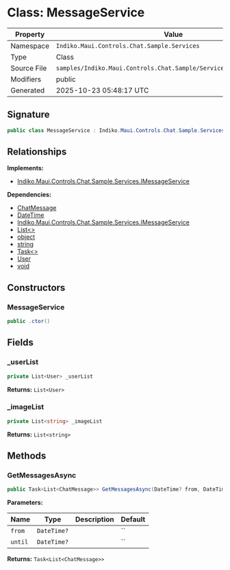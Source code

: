 # Class: MessageService

| Property | Value |
|----------|-------|
| Namespace | `Indiko.Maui.Controls.Chat.Sample.Services` |
| Type | Class |
| Source File | `samples/Indiko.Maui.Controls.Chat.Sample/Services/MessageService.cs` |
| Modifiers | public |
| Generated | 2025-10-23 05:48:17 UTC |

## Signature

```csharp
public class MessageService : Indiko.Maui.Controls.Chat.Sample.Services.IMessageService
```

## Relationships

**Implements:**
- [Indiko.Maui.Controls.Chat.Sample.Services.IMessageService](Indiko.Maui.Controls.Chat.Sample.Services.IMessageService.md)

**Dependencies:**
- [ChatMessage](ChatMessage.md)
- [DateTime](DateTime.md)
- [Indiko.Maui.Controls.Chat.Sample.Services.IMessageService](Indiko.Maui.Controls.Chat.Sample.Services.IMessageService.md)
- [List<>](List__.md)
- [object](object.md)
- [string](string.md)
- [Task<>](Task__.md)
- [User](User.md)
- [void](void.md)

## Constructors

### MessageService

```csharp
public .ctor()
```

## Fields

### _userList

```csharp
private List<User> _userList
```

**Returns:** `List<User>`

### _imageList

```csharp
private List<string> _imageList
```

**Returns:** `List<string>`

## Methods

### GetMessagesAsync

```csharp
public Task<List<ChatMessage>> GetMessagesAsync(DateTime? from, DateTime? until)
```

**Parameters:**

| Name | Type | Description | Default |
|------|------|-------------|---------|
| `from` | `DateTime?` |  | `` |
| `until` | `DateTime?` |  | `` |

**Returns:** `Task<List<ChatMessage>>`

